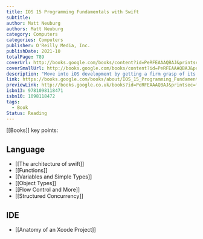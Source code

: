 ```yaml
---
title: IOS 15 Programming Fundamentals with Swift
subtitle: 
author: Matt Neuburg
authors: Matt Neuburg
category: Computers
categories: Computers
publisher: O'Reilly Media, Inc.
publishDate: 2021-10
totalPage: 789
coverUrl: http://books.google.com/books/content?id=PeRFEAAAQBAJ&printsec=frontcover&img=1&zoom=1&edge=curl&source=gbs_api
coverSmallUrl: http://books.google.com/books/content?id=PeRFEAAAQBAJ&printsec=frontcover&img=1&zoom=5&edge=curl&source=gbs_api
description: "Move into iOS development by getting a firm grasp of its fundamentals, including the Xcode 13 IDE, Cocoa Touch, and the latest version of Apple's acclaimed programming language, Swift 5.5. With this thoroughly updated guide, you'll learn the Swift language, understand Apple's Xcode development tools, and discover the Cocoa framework. Explore Swift's object-oriented concepts Become familiar with built-in Swift types Dive deep into Swift objects, protocols, and generics Tour the life cycle of an Xcode project Learn how nibs are loaded Understand Cocoa's event-driven design Communicate with C and Objective-C In this edition, catch up on the latest iOS programming features: Structured concurrency: async/await, tasks, and actors Swift native formatters and attributed strings Lazy locals and throwing getters Enhanced collections with the Swift Algorithms and Collections packages Xcode tweaks: column breakpoints, package collections, and Info.plist build settings Improvements in Git integration, localization, unit testing, documentation, and distribution And more!"
link: https://books.google.com/books/about/IOS_15_Programming_Fundamentals_with_Swi.html?hl=&id=PeRFEAAAQBAJ
previewLink: http://books.google.co.uk/books?id=PeRFEAAAQBAJ&printsec=frontcover&dq=iOS+15+programming+fundamentals+with+swift&hl=&as_pt=BOOKS&cd=1&source=gbs_api
isbn13: 9781098118471
isbn10: 1098118472
tags:
  - Book
Status: Reading
---
```

[[Books]]
key points:
## Language
- [[The architecture of swift]]
- [[Functions]]
- [[Variables and Simple Types]]
- [[Object Types]]
- [[Flow Control and More]]
- [[Structured Concurrency]]
## IDE
- [[Anatomy of an Xcode Project]]